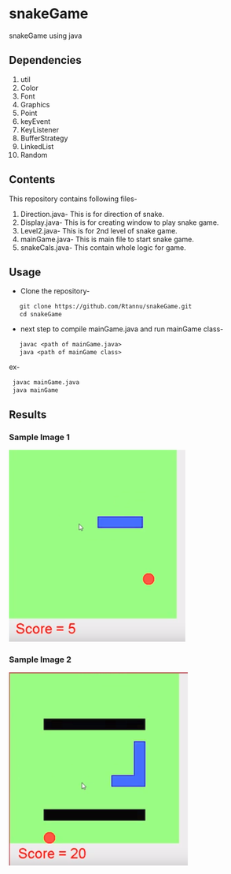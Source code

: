 # snakeGame
snakeGame using java

## Dependencies
1. util
2. Color
3. Font
4. Graphics
5. Point
6. keyEvent
7. KeyListener
8. BufferStrategy
9. LinkedList
10. Random

## Contents
This repository contains following files-
1. Direction.java- This is for direction of snake.
2. Display.java- This is for creating window to play snake game.
3. Level2.java- This is for 2nd level of snake game.
4. mainGame.java- This is main file to start snake game.
5. snakeCals.java- This contain whole logic for game.

## Usage
- Clone the repository-

```
   git clone https://github.com/Rtannu/snakeGame.git
   cd snakeGame
```
- next step to compile  mainGame.java and run mainGame class-
 ```
    javac <path of mainGame.java> 
    java <path of mainGame class>
  ```
  
  ex-
  
  ```
   javac mainGame.java
   java mainGame
```
## Results
### Sample Image 1
  ![Screenshot1](https://github.com/Rtannu/snakeGame/blob/master/Screenshot1.png)
  
### Sample Image 2
  ![Screenshot2](https://github.com/Rtannu/snakeGame/blob/master/Screenshot2.png)
  
  
  
